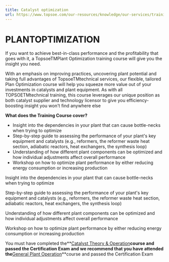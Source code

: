 ```yaml
---
title: Catalyst optimization
url: https://www.topsoe.com/our-resources/knowledge/our-services/training/plant_optimization#main-content
---
```


# PLANTOPTIMIZATION

If you want to achieve best-in-class performance and the profitability that goes with it, a TopsoeTMPlant Optimization training course will give you the insight you need.

With an emphasis on improving practices, uncovering plant potential and taking full advantages of TopsoeTMtechnical services, our flexible, tailored Plan Optimization course will help you squeeze more value out of your investments in catalysts and plant equipment. As with all TOPSOETMtechnical training, this course leverages our unique position as both catalyst supplier and technology licensor to give you efficiency-boosting insight you won't find anywhere else

**What does the Training Course cover?**

- Insight into the dependencies in your plant that can cause bottle-necks when trying to optimize
- Step-by-step guide to assessing the performance of your plant's key equipment and catalysts (e.g., reformers, the reformer waste heat section, adiabatic reactors, heat exchangers, the synthesis loop)
- Understanding of how different plant components can be optimized and how individual adjustments affect overall performance
- Workshop on how to optimize plant performance by either reducing energy consumption or increasing production

Insight into the dependencies in your plant that can cause bottle-necks when trying to optimize

Step-by-step guide to assessing the performance of your plant's key equipment and catalysts (e.g., reformers, the reformer waste heat section, adiabatic reactors, heat exchangers, the synthesis loop)

Understanding of how different plant components can be optimized and how individual adjustments affect overall performance

Workshop on how to optimize plant performance by either reducing energy consumption or increasing production

You must have completed the**[Catalyst Theory & Operation](/courses_catalyst_theory_&_operation?hs_preview=ZAqnymzb-154305301040)**course and passed the Certification Exam and we recommend that you have attended the**[General Plant Operation](/our-resources/knowledge/our-services/training/general-plant-operationhslangen?hs_preview=yjOZtskK-154407136674)**course and passed the Certification Exam